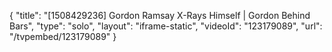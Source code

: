 {
    "title": "[1508429236] Gordon Ramsay X-Rays Himself | Gordon Behind Bars",
    "type": "solo",
    "layout": "iframe-static",
    "videoId": "123179089",
    "url": "\/tvpembed\/123179089"
}